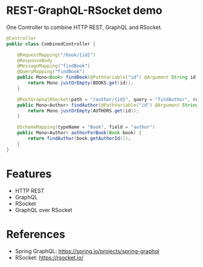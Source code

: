 REST-GraphQL-RSocket demo
=========================

One Controller to combine HTTP REST, GraphQL and RSocket.

```java
@Controller
public class CombinedController {

    @RequestMapping("/book/{id}")
    @ResponseBody
    @MessageMapping("findBook")
    @QueryMapping("findBook")
    public Mono<Book> findBook(@PathVariable("id") @Argument String id) {
        return Mono.justOrEmpty(BOOKS.get(id));
    }

    @RestGraphqlRSocket(path = "/author/{id}", query = "findAuthor", route = "findAuthor")
    public Mono<Author> findAuthor(@PathVariable("id") @Argument String id) {
        return Mono.justOrEmpty(AUTHORS.get(id));
    }

    @SchemaMapping(typeName = "Book", field = "author")
    public Mono<Author> authorForBook(Book book) {
        return findAuthor(book.getAuthorId());
    }
}
```

# Features

* HTTP REST
* GraphQL
* RSocket
* GraphQL over RSocket

# References

* Spring GraphQL: https://spring.io/projects/spring-graphql
* RSocket: https://rsocket.io/
